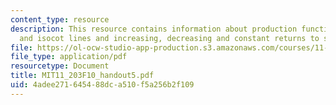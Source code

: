 ```yaml
---
content_type: resource
description: This resource contains information about production functions, isoquants
  and isocot lines and increasing, decreasing and constant returns to scale.
file: https://ol-ocw-studio-app-production.s3.amazonaws.com/courses/11-203-microeconomics-fall-2010/4adee271645488dca510f5a256b2f109_MIT11_203F10_handout5.pdf
file_type: application/pdf
resourcetype: Document
title: MIT11_203F10_handout5.pdf
uid: 4adee271-6454-88dc-a510-f5a256b2f109
---
```

